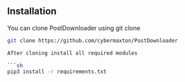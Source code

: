 ## Installation

You can clone PostDownloader using git clone

```sh
git clone https://github.com/cybermaxton/PostDownloader

After cloning install all required modules

```sh
pip3 install -r requirements.txt
